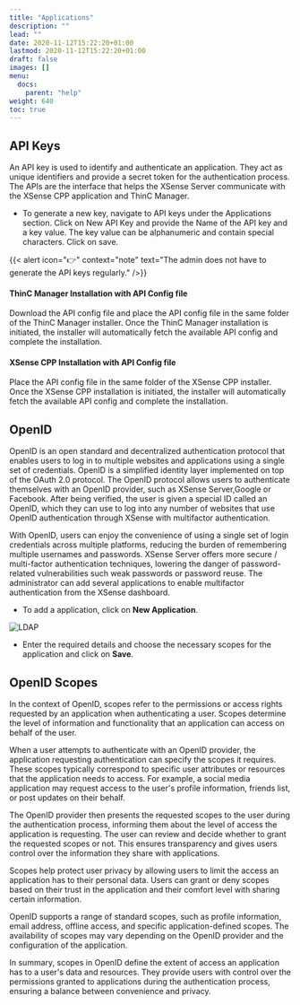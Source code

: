 ```yaml
---
title: "Applications"
description: ""
lead: ""
date: 2020-11-12T15:22:20+01:00
lastmod: 2020-11-12T15:22:20+01:00
draft: false
images: []
menu: 
  docs:
    parent: "help"
weight: 640
toc: true
---
```


## API Keys
An API key is used to identify and authenticate an application. They act as unique identifiers and provide a secret token for the authentication process. The APIs are the interface that helps the XSense Server communicate with the XSense CPP application and ThinC Manager. 

* To generate a new key, navigate to API keys under the Applications section. Click on New API Key and provide the Name of the API key and a key value. The key value can be alphanumeric and contain special characters. Click on save.

{{< alert icon="👉" context="note" text="The admin does not have to generate the API keys regularly." />}}

#### ThinC Manager Installation with API Config file

Download the API config file and place the API config file in the same folder of the ThinC Manager installer. Once the ThinC Manager installation is initiated, the installer will automatically fetch the available API config and complete the installation.

#### XSense CPP Installation with API Config file

Place the API config file in the same folder of the XSense CPP installer. Once the XSense CPP installation is initiated, the installer will automatically fetch the available API config and complete the installation.

## OpenID

OpenID is an open standard and decentralized authentication protocol that enables users to log in to multiple websites and applications using a single set of credentials. OpenID is a simplified identity layer implemented on top of the OAuth 2.0 protocol. The OpenID protocol allows users to authenticate themselves with an OpenID provider, such as XSense Server,Google or Facebook. After being verified, the user is given a special ID called an OpenID, which they can use to log into any number of websites that use OpenID authentication through XSense with multifactor authentication.

With OpenID, users can enjoy the convenience of using a single set of login credentials across multiple platforms, reducing the burden of remembering multiple usernames and passwords. XSense Server offers  more secure / multi-factor authentication techniques, lowering the danger of password-related vulnerabilities such weak passwords or password reuse. The administrator can add several applications to enable multifactor authentication from the XSense dashboard. 

* To add a application, click on **New Application**. 

![LDAP](/images/newopenid.png)

* Enter the required details and choose the necessary scopes for the application and click on **Save**. 


## OpenID Scopes

In the context of OpenID, scopes refer to the permissions or access rights requested by an application when authenticating a user. Scopes determine the level of information and functionality that an application can access on behalf of the user.

When a user attempts to authenticate with an OpenID provider, the application requesting authentication can specify the scopes it requires. These scopes typically correspond to specific user attributes or resources that the application needs to access. For example, a social media application may request access to the user's profile information, friends list, or post updates on their behalf.

The OpenID provider then presents the requested scopes to the user during the authentication process, informing them about the level of access the application is requesting. The user can review and decide whether to grant the requested scopes or not. This ensures transparency and gives users control over the information they share with applications.

Scopes help protect user privacy by allowing users to limit the access an application has to their personal data. Users can grant or deny scopes based on their trust in the application and their comfort level with sharing certain information.

OpenID supports a range of standard scopes, such as profile information, email address, offline access, and specific application-defined scopes. The availability of scopes may vary depending on the OpenID provider and the configuration of the application.

In summary, scopes in OpenID define the extent of access an application has to a user's data and resources. They provide users with control over the permissions granted to applications during the authentication process, ensuring a balance between convenience and privacy.